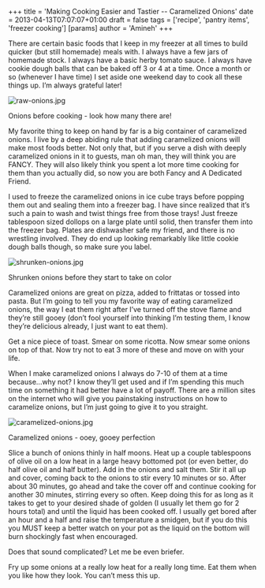 +++
title = 'Making Cooking Easier and Tastier -- Caramelized Onions'
date = 2013-04-13T07:07:07+01:00
draft = false
tags = ['recipe', 'pantry items', 'freezer cooking']
[params]
author = 'Amineh'
+++


There are certain basic foods that I keep in my freezer at all times to build quicker (but still homemade) meals with. I
always have a few jars of homemade stock. I always have a basic herby tomato sauce. I always have cookie dough balls
that can be baked off 3 or 4 at a time. Once a month or so (whenever I have time) I set aside one weekend day to cook
all these things up. I’m always grateful later!

![raw-onions.jpg](/caramelized-onions/raw-onions.jpg)

Onions before cooking - look how many there are!

My favorite thing to keep on hand by far is a big container of caramelized onions. I live by a deep abiding rule that
adding caramelized onions will make most foods better. Not only that, but if you serve a dish with deeply caramelized
onions in it to guests, man oh man, they will think you are FANCY. They will also likely think you spent a lot more time
cooking for them than you actually did, so now you are both Fancy and A Dedicated Friend.

I used to freeze the caramelized onions in ice cube trays before popping them out and sealing them into a freezer bag. I
have since realized that it’s such a pain to wash and twist things free from those trays!  Just freeze tablespoon sized
dollops on a large plate until solid, then transfer them into the freezer bag. Plates are dishwasher safe my friend, and
there is no wrestling involved. They do end up looking remarkably like little cookie dough balls though, so make sure
you label.

![shrunken-onions.jpg](/caramelized-onions/shrunken-onions.jpg)

Shrunken onions before they start to take on color

Caramelized onions are great on pizza, added to frittatas or tossed into pasta. But I’m going to tell you my favorite
way of eating caramelized onions, the way I eat them right after I’ve turned off the stove flame and they’re still
gooey (don’t fool yourself into thinking I’m testing them, I know they’re delicious already, I just want to eat them).

Get a nice piece of toast. Smear on some ricotta. Now smear some onions on top of that. Now try not to eat 3 more of
these and move on with your life.

When I make caramelized onions I always do 7-10 of them at a time because...why not? I know they’ll get used and if I’m
spending this much time on something it had better have a lot of payoff. There are a million sites on the internet who
will give you painstaking instructions on how to caramelize onions, but I’m just going to give it to you straight.

![caramelized-onions.jpg](/caramelized-onions/caramelized-onions.jpg)

Caramelized onions - ooey, gooey perfection

Slice a bunch of onions thinly in half moons. Heat up a couple tablespoons of olive oil on a low heat in a large heavy
bottomed pot (or even better, do half olive oil and half butter). Add in the onions and salt them. Stir it all up and
cover, coming back to the onions to stir every 10 minutes or so. After about 30 minutes, go ahead and take the cover off
and continue cooking for another 30 minutes, stirring every so often. Keep doing this for as long as it takes to get to
your desired shade of golden (I usually let them go for 2 hours total) and until the liquid has been cooked off. I
usually get bored after an hour and a half and raise the temperature a smidgen, but if you do this you MUST keep a
better watch on your pot as the liquid on the bottom will burn shockingly fast when encouraged.

Does that sound complicated? Let me be even briefer.

Fry up some onions at a really low heat for a really long time. Eat them when you like how they look. You can’t mess
this up.
